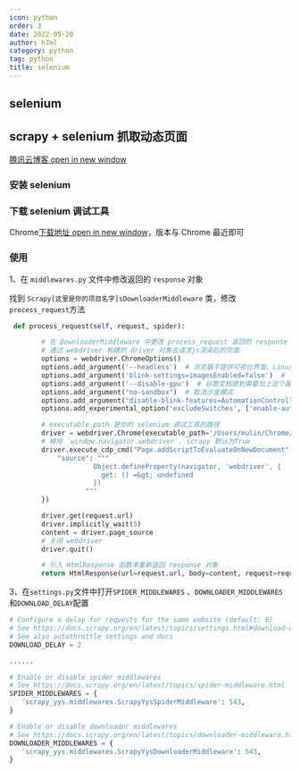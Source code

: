 ```yaml
---
icon: python
order: 3
date: 2022-05-20
author: h7ml
category: python
tag: python
title: selenium
---
```


## selenium

## scrapy + selenium 抓取动态页面

[腾讯云博客 open in new window](https://cloud.tencent.com/developer/article/2016732)

### 安装 selenium

### 下载 selenium 调试工具

Chrome[下载地址 open in new window](https://registry.npmmirror.com/binary.html?path=chromedriver/)，版本与 Chrome 最近即可

### 使用

1、在 `middlewares.py` 文件中修改返回的 `response` 对象

找到 `Scrapy[这里是你的项目名字]sDownloaderMiddleware` 类，修改`process_request`方法

```python
 def process_request(self, request, spider):

        # 在 DownloaderMiddleware 中更改 process_request 返回的 response 对象
        # 通过 webdriver 构建的 driver 对象去请求js渲染后的页面
        options = webdriver.ChromeOptions()
        options.add_argument('--headless')  # 浏览器不提供可视化界面。Linux下如果系统不支持可视化不加这条会启动失败
        options.add_argument('blink-settings=imagesEnabled=false')  # 不加载图片，提升运行速度
        options.add_argument('--disable-gpu')  # 谷歌文档提到需要加上这个属性来规避bug
        options.add_argument("no-sandbox")  # 取消沙盒模式
        options.add_argument("disable-blink-features=AutomationControlled")  # 禁用启用Blink运行时的功能
        options.add_experimental_option('excludeSwitches', ['enable-automation'])    # 开发者模式

        # executable_path 是你的 selenium 调试工具的路径
        driver = webdriver.Chrome(executable_path='/Users/mulin/Chrome/chromedriver', options=options)
        # 移除 `window.navigator.webdriver`. scrapy 默认为True
        driver.execute_cdp_cmd("Page.addScriptToEvaluateOnNewDocument", {
            "source": """
                     Object.defineProperty(navigator, 'webdriver', {
                       get: () =&gt; undefined
                     })
                   """
        })

        driver.get(request.url)
        driver.implicitly_wait(5)
        content = driver.page_source
        # 关闭 webdriver
        driver.quit()

        # 引入 HtmlResponse 函数来重新返回 response 对象
        return HtmlResponse(url=request.url, body=content, request=request, encoding='utf-8')
```

3、在`settings.py`文件中打开`SPIDER_MIDDLEWARES` 、`DOWNLOADER_MIDDLEWARES` 和`DOWNLOAD_DELAY`配置

```python
# Configure a delay for requests for the same website (default: 0)
# See https://docs.scrapy.org/en/latest/topics/settings.html#download-delay
# See also autothrottle settings and docs
DOWNLOAD_DELAY = 2

......

# Enable or disable spider middlewares
# See https://docs.scrapy.org/en/latest/topics/spider-middleware.html
SPIDER_MIDDLEWARES = {
   'scrapy_yys.middlewares.ScrapyYysSpiderMiddleware': 543,
}

# Enable or disable downloader middlewares
# See https://docs.scrapy.org/en/latest/topics/downloader-middleware.html
DOWNLOADER_MIDDLEWARES = {
   'scrapy_yys.middlewares.ScrapyYysDownloaderMiddleware': 543,
}
```
